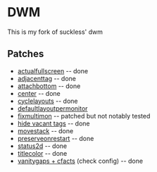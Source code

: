 # DWM
This is my fork of suckless' dwm

## Patches
- [actualfullscreen](https://dwm.suckless.org/patches/actualfullscreen/) -- done
- [adjacenttag](https://dwm.suckless.org/patches/adjacenttag/) -- done
- [attachbottom](https://dwm.suckless.org/patches/attachbottom/) -- done
- [center](https://dwm.suckless.org/patches/center/) -- done
- [cyclelayouts](https://dwm.suckless.org/patches/cyclelayouts/) -- done
- [defaultlayoutpermonitor](https://dwm.suckless.org/patches/defaultlayoutpermonitor/)
- [fixmultimon](https://dwm.suckless.org/patches/fixmultimon/) -- patched but not notably tested
- [hide vacant tags](https://dwm.suckless.org/patches/hide_vacant_tags/) -- done
- [movestack](https://dwm.suckless.org/patches/movestack/) -- done
- [preserveonrestart](https://dwm.suckless.org/patches/preserveonrestart/) -- done
- [status2d](https://dwm.suckless.org/patches/status2d/) -- done
- [titlecolor](https://dwm.suckless.org/patches/titlecolor/) -- done
- [vanitygaps + cfacts](https://dwm.suckless.org/patches/vanitygaps/) (check config) -- done

